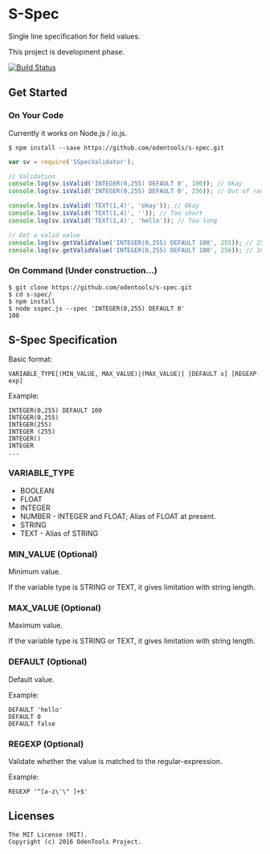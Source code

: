 # S-Spec
Single line specification for field values.

This project is development phase.

[![Build Status](https://travis-ci.org/odentools/s-spec.svg?branch=master)](https://travis-ci.org/odentools/s-spec)


## Get Started

### On Your Code

Currently it works on Node.js / io.js.

```
$ npm install --save https://github.com/odentools/s-spec.git
```
```js
var sv = require('SSpecValidator');

// Validation
console.log(sv.isValid('INTEGER(0,255) DEFAULT 0', 100)); // Okay
console.log(sv.isValid('INTEGER(0,255) DEFAULT 0', 256)); // Out of range

console.log(sv.isValid('TEXT(1,4)', 'okay')); // Okay
console.log(sv.isValid('TEXT(1,4)', '')); // Too short
console.log(sv.isValid('TEXT(1,4)', 'hello')); // Too long

// Get a valid value
console.log(sv.getValidValue('INTEGER(0,255) DEFAULT 100', 255)); // 255
console.log(sv.getValidValue('INTEGER(0,255) DEFAULT 100', 256)); // 100

```

### On Command (Under construction...)

```
$ git clone https://github.com/odentools/s-spec.git
$ cd s-spec/
$ npm install
$ node sspec.js --spec 'INTEGER(0,255) DEFAULT 0'
100
```


## S-Spec Specification

Basic format:

	VARIABLE_TYPE[(MIN_VALUE, MAX_VALUE)|(MAX_VALUE)] [DEFAULT x] [REGEXP exp]

Example:

	INTEGER(0,255) DEFAULT 100
	INTEGER(0,255)
	INTEGER(255)
	INTEGER (255)
	INTEGER()
	INTEGER
	...

### VARIABLE_TYPE

* BOOLEAN
* FLOAT
* INTEGER
* NUMBER - INTEGER and FLOAT; Alias of FLOAT at present.
* STRING
* TEXT - Alias of STRING

### MIN_VALUE (Optional)

Minimum value.

If the variable type is STRING or TEXT, it gives limitation with string length.

### MAX_VALUE (Optional)

Maximum value.

If the variable type is STRING or TEXT, it gives limitation with string length.

### DEFAULT (Optional)

Default value.

Example:

	DEFAULT 'hello'
	DEFAULT 0
	DEFAULT false

### REGEXP (Optional)

Validate whether the value is matched to the regular-expression.

Example:

	REGEXP '^[a-z\'\" ]+$'

## Licenses

```
The MIT License (MIT).
Copyright (c) 2016 OdenTools Project.
```
